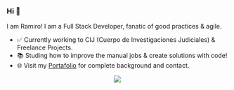   ### Hi 👋 
I am Ramiro! I am a Full Stack Developer, fanatic of good practices & agile.
- ✅ Currently working to CIJ (Cuerpo de Investigaciones Judiciales) & Freelance Projects.
- 📚 Studing how to improve the manual jobs & create solutions with code!
- 🌐 Visit my [Portafolio](https://rfd-development.vercel.app) for complete background and contact.

<div align=center>
<img src="https://github-readme-streak-stats.herokuapp.com?user=ramirofazio&theme=github-dark-blue&border_radius=5&date_format=n%2Fj%5B%2FY%5D&background=0A192F&border=5DC6BC&fire=DD2F0C&stroke=DDDDDD&ring=DD2F0C&currStreakNum=FFFFFF&sideNums=5DC6BC&currStreakLabel=DD2F0C" />
</div>
